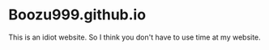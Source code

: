 # Boozu999.github.io
This is an idiot website.
So I think you don't have to use time at my website.
